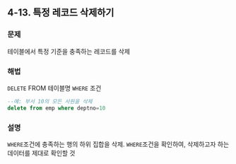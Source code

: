 ## 4-13. 특정 레코드 삭제하기

### 문제
테이블에서 특정 기준을 충족하는 레코드를 삭제

### 해법
`DELETE` FROM 테이블명 `WHERE` 조건
```sql
--예: 부서 10의 모든 사원을 삭제
delete from emp where deptno=10
```

### 설명
`WHERE`조건에 충족하는 행의 하위 집합을 삭제.
`WHERE`조건을 확인하여, 삭제하고자 하는 데이터를 제대로 확인할 것


